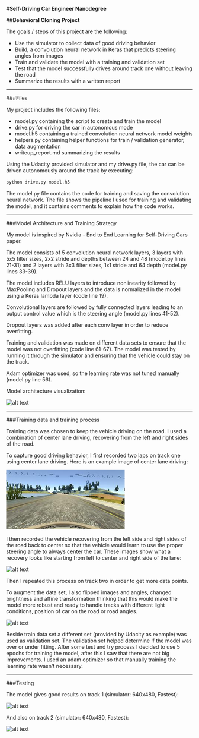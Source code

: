 #**Self-Driving Car Engineer Nanodegree**

##**Behavioral Cloning Project**

The goals / steps of this project are the following:
* Use the simulator to collect data of good driving behavior
* Build, a convolution neural network in Keras that predicts steering angles from images
* Train and validate the model with a training and validation set
* Test that the model successfully drives around track one without leaving the road
* Summarize the results with a written report


[//]: # (Image References)

[image1]: ./images/network_architecture.png "Model Visualization"
[image2]: ./images/center.jpg "Center Image"
[image3]: ./images/recovery.png "Recovery Image"
[image4]: ./images/affine_transformation.png "Image preprocessing"
[image5]: ./images/track1.gif "Track1"
[image6]: ./images/track2.gif "Track2"

---
###Files

My project includes the following files:
* model.py containing the script to create and train the model
* drive.py for driving the car in autonomous mode
* model.h5 containing a trained convolution neural network model weights
* helpers.py containing helper functions for train / validation generator, data augmentation
* writeup_report.md summarizing the results

Using the Udacity provided simulator and my drive.py file, the car can be driven autonomously around the track by executing:
```sh
python drive.py model.h5
```

The model.py file contains the code for training and saving the convolution neural network. The file shows the pipeline I used for training and validating the model, and it contains comments to explain how the code works.

---

###Model Architecture and Training Strategy

My model is inspired by Nvidia - End to End Learning for Self-Driving Cars paper.

The model consists of 5 convolution neural network layers, 3 layers with 5x5 filter sizes, 2x2 stride and depths between 24 and 48 (model.py lines 21-31) and 2 layers with 3x3 filter sizes, 1x1 stride and 64 depth (model.py lines 33-39).

The model includes RELU layers to introduce nonlinearity followed by MaxPooling and Dropout layers and the data is normalized in the model using a Keras lambda layer (code line 19).

Convolutional layers are followed by fully connected layers leading to an output control value which is the steering angle (model.py lines 41-52).

Dropout layers was added after each conv layer in order to reduce overfitting.

Training and validation was made on different data sets to ensure that the model was not overfitting (code line 61-67). The model was tested by running it through the simulator and ensuring that the vehicle could stay on the track.

Adam optimizer was used, so the learning rate was not tuned manually (model.py line 56).


Model architecture visualization:

![alt text][image1]

---

###Training data and training process

Training data was chosen to keep the vehicle driving on the road. I used a combination of center lane driving, recovering from the left and right sides of the road.

To capture good driving behavior, I first recorded two laps on track one using center lane driving. Here is an example image of center lane driving:

![alt text][image2]

I then recorded the vehicle recovering from the left side and right sides of the road back to center so that the vehicle would learn to use the proper steering angle to always center the car. These images show what a recovery looks like starting from left to center and right side of the lane:

![alt text][image3]

Then I repeated this process on track two in order to get more data points.

To augment the data set, I also flipped images and angles, changed brightness and affine transformation thinking that this would make the model more robust and ready to handle tracks with different light conditions, position of car on the road or road angles.

![alt text][image4]

Beside train data set a different set (provided by Udacity as example) was used as validation set.
The validation set helped determine if the model was over or under fitting. After some test and try process I decided to use 5 epochs for training the model, after this I saw that there are not big improvements. I used an adam optimizer so that manually training the learning rate wasn't necessary.

---

###Testing

The model gives good results on track 1 (simulator: 640x480, Fastest):

![alt text][image5]

And also on track 2 (simulator: 640x480, Fastest):

![alt text][image6]
